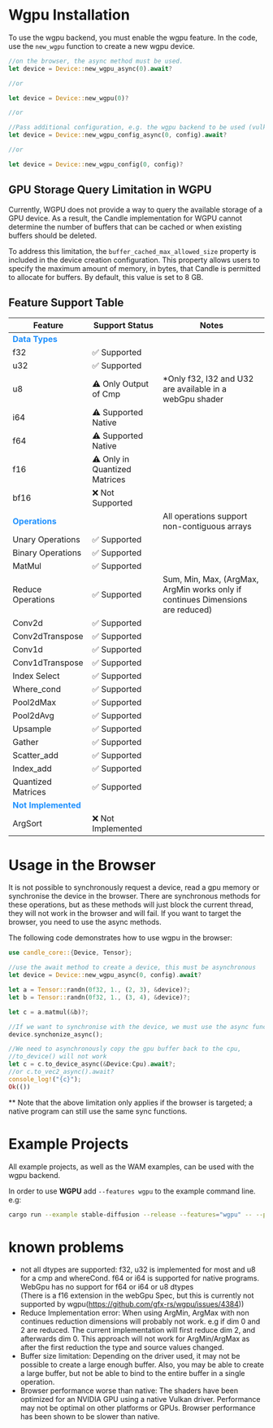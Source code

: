 # Wgpu Installation
To use the wgpu backend, you must enable the wgpu feature.
In the code, use the `new_wgpu` function to create a new wgpu device.
```rust
//on the browser, the async method must be used.
let device = Device::new_wgpu_async(0).await?

//or

let device = Device::new_wgpu(0)?

//or

//Pass additional configuration, e.g. the wgpu backend to be used (vulkan, dx12 or metal).
let device = Device::new_wgpu_config_async(0, config).await? 

//or

let device = Device::new_wgpu_config(0, config)?
```

## GPU Storage Query Limitation in WGPU

Currently, WGPU does not provide a way to query the available storage of a GPU device. As a result, the Candle implementation for WGPU cannot determine the number of buffers that can be cached or when existing buffers should be deleted.

To address this limitation, the `buffer_cached_max_allowed_size` property is included in the device creation configuration. This property allows users to specify the maximum amount of memory, in bytes, that Candle is permitted to allocate for buffers. By default, this value is set to 8 GB.

## Feature Support Table

| Feature                     | Support Status                                  | Notes                                                              |
|-----------------------------|-------------------------------------------------|--------------------------------------------------------------------|
| **<span style="color:#1E90FF">Data Types</span>**                                  |                                       |                                                                    |
| f32                         | ✅ Supported                                     |                                                                    |
| u32                         | ✅ Supported                                     |                                                                    |
| u8                          | ⚠️ Only Output of Cmp                            | *Only f32, I32 and U32 are available in a webGpu shader            |
| i64                         | ⚠️ Supported Native                              |                                                                    |
| f64                         | ⚠️ Supported Native                              |                                                                    |
| f16                         | ⚠️ Only in Quantized Matrices                    |                                                                    |
| bf16                        | ❌ Not Supported                                 |                                                                    |
| **<span style="color:#1E90FF">Operations</span>**              |                                                 |   All operations support non-contiguous arrays                                                                   |
| Unary Operations            | ✅ Supported                                     |                                                   |
| Binary Operations           | ✅ Supported                                     |                                |
| MatMul                      | ✅ Supported                                     |                                                                    |
| Reduce Operations           | ✅ Supported                                     | Sum, Min, Max, (ArgMax, ArgMin works only if continues Dimensions are reduced)                                     |
| Conv2d                      | ✅ Supported                                     |                                                                    |
| Conv2dTranspose             | ✅ Supported                                     |       |
| Conv1d                      | ✅ Supported                                     |                                                                    |
| Conv1dTranspose             | ✅ Supported                                     |                                                                    |
| Index Select                | ✅ Supported                                     |                                                                    |
| Where_cond                  | ✅ Supported                                     |                                                                    |
| Pool2dMax                   | ✅ Supported                               |                                                                    |
| Pool2dAvg                   | ✅ Supported                               |                                                                    |
| Upsample                    | ✅ Supported                               |                                                                    |
| Gather                      | ✅ Supported                               |                                                                    |
| Scatter_add                 | ✅ Supported                               |                                                                    |
| Index_add                   | ✅ Supported                              |                                                                    |
| Quantized Matrices          | ✅ Supported                                  |                                                                    |
| **<span style="color:#1E90FF">Not Implemented</span>**        |                                                 |                                                                    |
| ArgSort                     | ❌ Not Implemented                               |                                                                    |


# Usage in the Browser
It is not possible to synchronously request a device, read a gpu memory or synchronise the device in the browser. 
There are synchronous methods for these operations, but as these methods will just block the current thread, they will not work in the browser and will fail. 
If you want to target the browser, you need to use the async methods.

The following code demonstrates how to use wgpu in the browser:
```rust
use candle_core::{Device, Tensor};

//use the await method to create a device, this must be asynchronous
let device = Device::new_wgpu_async(0, config).await? 

let a = Tensor::randn(0f32, 1., (2, 3), &device)?;
let b = Tensor::randn(0f32, 1., (3, 4), &device)?;

let c = a.matmul(&b)?;

//If we want to synchronise with the device, we must use the async function.
device.synchonize_async();

//We need to asynchronously copy the gpu buffer back to the cpu, 
//to_device() will not work
let c = c.to_device_async(&Device:Cpu).await?;
//or c.to_vec2_async().await?
console_log!("{c}");
Ok(())
```
** Note that the above limitation only applies if the browser is targeted; a native program can still use the same sync functions.

# Example Projects
All example projects, as well as the WAM examples, can be used with the wgpu backend. 

In order to use **WGPU** add `--features wgpu` to the example command line.
e.g:
```bash
cargo run --example stable-diffusion --release --features="wgpu" -- --prompt "Anthropomorphic cat dressed as a fire fighter" --sd-version v1-5
```


# known problems
- not all dtypes are supported: f32, u32 is implemented for most and u8 for a cmp and whereCond. 
  f64 or i64 is supported for native programs. WebGpu has no support for f64 or i64 or u8 dtypes<br>
  (There is a f16 extension in the webGpu Spec, but this is currently not supported by wgpu(https://github.com/gfx-rs/wgpu/issues/4384))
- Reduce Implementation error: When using ArgMin, ArgMax with non continues reduction dimensions will probably not work. e.g if dim 0 and 2 are reduced. The current implementation will first reduce dim 2, and afterwards dim 0. This approach will not work for ArgMin/ArgMax as after the first reduction the type and source values changed.
- Buffer size limitation: 
  Depending on the driver used, it may not be possible to create a large enough buffer. 
  Also, you may be able to create a large buffer, but not be able to bind to the entire buffer in a single operation.
- Browser performance worse than native:
  The shaders have been optimized for an NVIDIA GPU using a native Vulkan driver. 
  Performance may not be optimal on other platforms or GPUs. Browser performance has been shown to be slower than native.
